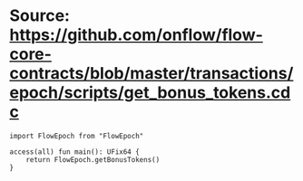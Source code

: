 # Source: https://github.com/onflow/flow-core-contracts/blob/master/transactions/epoch/scripts/get_bonus_tokens.cdc

```
import FlowEpoch from "FlowEpoch"

access(all) fun main(): UFix64 {
    return FlowEpoch.getBonusTokens()
}

```